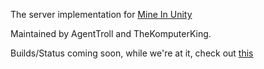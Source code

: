 The server implementation for [Mine In Unity](https://github.com/mattrick16/Mine-In-Unity)

Maintained by AgentTroll and TheKomputerKing.

Builds/Status coming soon, while we're at it, check out [this](http://mineinunity.webs.com/apps/forums/topics/show/11879584-miu-servers-status)

